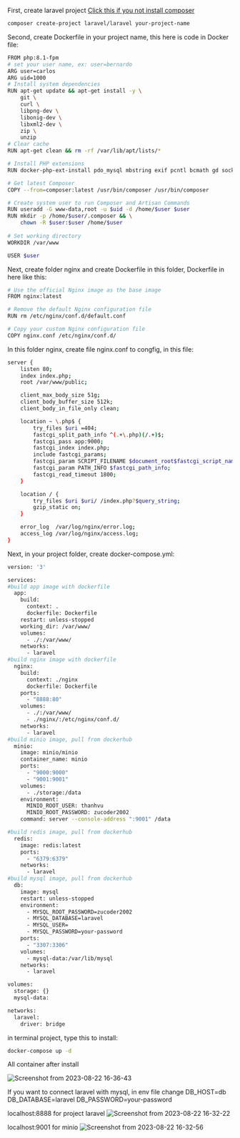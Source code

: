 First, create laravel project
[Click this if you not install composer](https://getcomposer.org/download/)
```sh
composer create-project laravel/laravel your-project-name
```


Second, create Dockerfile in your project name, this here is code in Docker file:
```sh
FROM php:8.1-fpm
# set your user name, ex: user=bernardo
ARG user=carlos
ARG uid=1000
# Install system dependencies
RUN apt-get update && apt-get install -y \
    git \
    curl \
    libpng-dev \
    libonig-dev \
    libxml2-dev \
    zip \
    unzip
# Clear cache
RUN apt-get clean && rm -rf /var/lib/apt/lists/*

# Install PHP extensions
RUN docker-php-ext-install pdo_mysql mbstring exif pcntl bcmath gd sockets

# Get latest Composer
COPY --from=composer:latest /usr/bin/composer /usr/bin/composer

# Create system user to run Composer and Artisan Commands
RUN useradd -G www-data,root -u $uid -d /home/$user $user
RUN mkdir -p /home/$user/.composer && \
    chown -R $user:$user /home/$user
    
# Set working directory
WORKDIR /var/www

USER $user
```


Next, create folder nginx and create Dockerfile in this folder, Dockerfile in here like this:
```sh
# Use the official Nginx image as the base image
FROM nginx:latest

# Remove the default Nginx configuration file
RUN rm /etc/nginx/conf.d/default.conf

# Copy your custom Nginx configuration file
COPY nginx.conf /etc/nginx/conf.d/
```



In this folder nginx, create file nginx.conf to congfig, in this file: 
```sh
server {
    listen 80;
    index index.php;
    root /var/www/public;

    client_max_body_size 51g;
    client_body_buffer_size 512k;
    client_body_in_file_only clean;

    location ~ \.php$ {
        try_files $uri =404;
        fastcgi_split_path_info ^(.+\.php)(/.+)$;
        fastcgi_pass app:9000;
        fastcgi_index index.php;
        include fastcgi_params;
        fastcgi_param SCRIPT_FILENAME $document_root$fastcgi_script_name;
        fastcgi_param PATH_INFO $fastcgi_path_info;
        fastcgi_read_timeout 1800; 
    }

    location / {
        try_files $uri $uri/ /index.php?$query_string;
        gzip_static on;
    }

    error_log  /var/log/nginx/error.log;
    access_log /var/log/nginx/access.log;
}
```


Next, in your project folder, create docker-compose.yml:
```sh
version: '3'

services:
#build app image with dockerfile
  app:
    build:
      context: .
      dockerfile: Dockerfile
    restart: unless-stopped
    working_dir: /var/www/
    volumes:
      - ./:/var/www/
    networks:
      - laravel
#build nginx image with dockerfile
  nginx:
    build:
      context: ./nginx
      dockerfile: Dockerfile
    ports:
      - "8888:80"
    volumes:
      - ./:/var/www/
      - ./nginx/:/etc/nginx/conf.d/
    networks:
      - laravel
#build minio image, pull from dockerhub
  minio:
    image: minio/minio
    container_name: minio
    ports:
      - "9000:9000"
      - "9001:9001"
    volumes:
      - ./storage:/data
    environment:
      MINIO_ROOT_USER: thanhvu
      MINIO_ROOT_PASSWORD: zucoder2002
    command: server --console-address ":9001" /data

#build redis image, pull from dockerhub
  redis:
    image: redis:latest
    ports:
      - "6379:6379"
    networks:
      - laravel
#build mysql image, pull from dockerhub
  db:
    image: mysql
    restart: unless-stopped
    environment:
      - MYSQL_ROOT_PASSWORD=zucoder2002
      - MYSQL_DATABASE=laravel
      - MYSQL_USER=
      - MYSQL_PASSWORD=your-password
    ports:
      - "3307:3306"
    volumes:
      - mysql-data:/var/lib/mysql
    networks:
      - laravel

volumes:
  storage: {}
  mysql-data:

networks:
  laravel:
    driver: bridge
```


in terminal project, type this to install:
```sh
docker-compose up -d
```
All container after install

![Screenshot from 2023-08-22 16-36-43](https://github.com/thanhvuclassmethod/docker-laravel-guide/assets/141601458/807811df-9d37-4335-a352-97139fca907d)


If you want to connect laravel with mysql, in env file change
DB_HOST=db
DB_DATABASE=laravel
DB_PASSWORD=your-password


localhost:8888 for project laravel
![Screenshot from 2023-08-22 16-32-22](https://github.com/thanhvuclassmethod/docker-laravel-guide/assets/141601458/6d9bf539-28a7-4595-ac0f-4e71f07ee2c1)

localhost:9001 for minio
![Screenshot from 2023-08-22 16-32-56](https://github.com/thanhvuclassmethod/docker-laravel-guide/assets/141601458/baa1ea9f-a667-4581-80c4-7c7e09043947)








